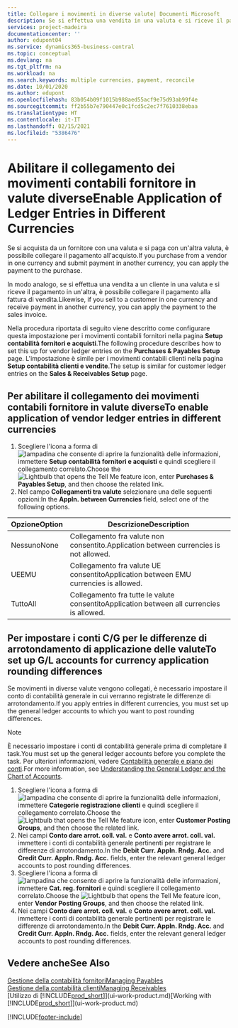 ```yaml
---
title: Collegare i movimenti in diverse valute| Documenti Microsoft
description: Se si effettua una vendita in una valuta e si riceve il pagamento in un'altra, è possibile collegare il movimento contabile in più valute.
services: project-madeira
documentationcenter: ''
author: edupont04
ms.service: dynamics365-business-central
ms.topic: conceptual
ms.devlang: na
ms.tgt_pltfrm: na
ms.workload: na
ms.search.keywords: multiple currencies, payment, reconcile
ms.date: 10/01/2020
ms.author: edupont
ms.openlocfilehash: 83b054b09f1015b988aed55acf9e75d93ab99f4e
ms.sourcegitcommit: ff2b55b7e790447e0c1fcd5c2ec7f7610338ebaa
ms.translationtype: HT
ms.contentlocale: it-IT
ms.lasthandoff: 02/15/2021
ms.locfileid: "5386476"
---
```

# <a name="enable-application-of-ledger-entries-in-different-currencies"></a><span data-ttu-id="017bc-103">Abilitare il collegamento dei movimenti contabili fornitore in valute diverse</span><span class="sxs-lookup"><span data-stu-id="017bc-103">Enable Application of Ledger Entries in Different Currencies</span></span>
<span data-ttu-id="017bc-104">Se si acquista da un fornitore con una valuta e si paga con un'altra valuta, è possibile collegare il pagamento all'acquisto.</span><span class="sxs-lookup"><span data-stu-id="017bc-104">If you purchase from a vendor in one currency and submit payment in another currency, you can apply the payment to the purchase.</span></span>

<span data-ttu-id="017bc-105">In modo analogo, se si effettua una vendita a un cliente in una valuta e si riceve il pagamento in un'altra, è possibile collegare il pagamento alla fattura di vendita.</span><span class="sxs-lookup"><span data-stu-id="017bc-105">Likewise, if you sell to a customer in one currency and receive payment in another currency, you can apply the payment to the sales invoice.</span></span>

<span data-ttu-id="017bc-106">Nella procedura riportata di seguito viene descritto come configurare questa impostazione per i movimenti contabili fornitori nella pagina **Setup contabilità fornitori e acquisti**.</span><span class="sxs-lookup"><span data-stu-id="017bc-106">The following procedure describes how to set this up for vendor ledger entries on the **Purchases & Payables Setup** page.</span></span> <span data-ttu-id="017bc-107">L'impostazione è simile per i movimenti contabili clienti nella pagina **Setup contabilità clienti e vendite**.</span><span class="sxs-lookup"><span data-stu-id="017bc-107">The setup is similar for customer ledger entries on the **Sales & Receivables Setup** page.</span></span>

## <a name="to-enable-application-of-vendor-ledger-entries-in-different-currencies"></a><span data-ttu-id="017bc-108">Per abilitare il collegamento dei movimenti contabili fornitore in valute diverse</span><span class="sxs-lookup"><span data-stu-id="017bc-108">To enable application of vendor ledger entries in different currencies</span></span>
1. <span data-ttu-id="017bc-109">Scegliere l'icona a forma di ![lampadina che consente di aprire la funzionalità delle informazioni](media/ui-search/search_small.png "Informazioni sull'operazione che si desidera eseguire"), immettere **Setup contabilità fornitori e acquisti** e quindi scegliere il collegamento correlato.</span><span class="sxs-lookup"><span data-stu-id="017bc-109">Choose the ![Lightbulb that opens the Tell Me feature](media/ui-search/search_small.png "Tell me what you want to do") icon, enter **Purchases & Payables Setup**, and then choose the related link.</span></span>
2. <span data-ttu-id="017bc-110">Nel campo **Collegamenti tra valute** selezionare una delle seguenti opzioni:</span><span class="sxs-lookup"><span data-stu-id="017bc-110">In the **Appln. between Currencies** field, select one of the following options.</span></span>

| <span data-ttu-id="017bc-111">Opzione</span><span class="sxs-lookup"><span data-stu-id="017bc-111">Option</span></span> | <span data-ttu-id="017bc-112">Descrizione</span><span class="sxs-lookup"><span data-stu-id="017bc-112">Description</span></span> |
| --- | --- |
| <span data-ttu-id="017bc-113">Nessuno</span><span class="sxs-lookup"><span data-stu-id="017bc-113">None</span></span> |<span data-ttu-id="017bc-114">Collegamento fra valute non consentito.</span><span class="sxs-lookup"><span data-stu-id="017bc-114">Application between currencies is not allowed.</span></span> |
| <span data-ttu-id="017bc-115">UE</span><span class="sxs-lookup"><span data-stu-id="017bc-115">EMU</span></span> |<span data-ttu-id="017bc-116">Collegamento fra valute UE consentito</span><span class="sxs-lookup"><span data-stu-id="017bc-116">Application between EMU currencies is allowed.</span></span> |
| <span data-ttu-id="017bc-117">Tutto</span><span class="sxs-lookup"><span data-stu-id="017bc-117">All</span></span> |<span data-ttu-id="017bc-118">Collegamento fra tutte le valute consentito</span><span class="sxs-lookup"><span data-stu-id="017bc-118">Application between all currencies is allowed.</span></span> |

## <a name="to-set-up-gl-accounts-for-currency-application-rounding-differences"></a><span data-ttu-id="017bc-119">Per impostare i conti C/G per le differenze di arrotondamento di applicazione delle valute</span><span class="sxs-lookup"><span data-stu-id="017bc-119">To set up G/L accounts for currency application rounding differences</span></span>  
<span data-ttu-id="017bc-120">Se movimenti in diverse valute vengono collegati, è necessario impostare il conto di contabilità generale in cui verranno registrate le differenze di arrotondamento.</span><span class="sxs-lookup"><span data-stu-id="017bc-120">If you apply entries in different currencies, you must set up the general ledger accounts to which you want to post rounding differences.</span></span>  

> [!NOTE]  
>  <span data-ttu-id="017bc-121">È necessario impostare i conti di contabilità generale prima di completare il task.</span><span class="sxs-lookup"><span data-stu-id="017bc-121">You must set up the general ledger accounts before you complete the task.</span></span> <span data-ttu-id="017bc-122">Per ulteriori informazioni, vedere [Contabilità generale e piano dei conti](finance-general-ledger.md).</span><span class="sxs-lookup"><span data-stu-id="017bc-122">For more information, see [Understanding the General Ledger and the Chart of Accounts](finance-general-ledger.md).</span></span>

1. <span data-ttu-id="017bc-123">Scegliere l'icona a forma di ![lampadina che consente di aprire la funzionalità delle informazioni](media/ui-search/search_small.png "Informazioni sull'operazione che si desidera eseguire"), immettere **Categorie registrazione clienti** e quindi scegliere il collegamento correlato.</span><span class="sxs-lookup"><span data-stu-id="017bc-123">Choose the ![Lightbulb that opens the Tell Me feature](media/ui-search/search_small.png "Tell me what you want to do") icon, enter **Customer Posting Groups**, and then choose the related link.</span></span>  
2. <span data-ttu-id="017bc-124">Nei campi **Conto dare arrot. coll. val.** e **Conto avere arrot. coll. val.** immettere i conti di contabilità generale pertinenti per registrare le differenze di arrotondamento.</span><span class="sxs-lookup"><span data-stu-id="017bc-124">In the **Debit Curr. Appln. Rndg. Acc.** and **Credit Curr. Appln. Rndg. Acc.** fields, enter the relevant general ledger accounts to post rounding differences.</span></span>  
3. <span data-ttu-id="017bc-125">Scegliere l'icona a forma di ![lampadina che consente di aprire la funzionalità delle informazioni](media/ui-search/search_small.png "Informazioni sull'operazione che si desidera eseguire"), immettere **Cat. reg. fornitori** e quindi scegliere il collegamento correlato.</span><span class="sxs-lookup"><span data-stu-id="017bc-125">Choose the ![Lightbulb that opens the Tell Me feature](media/ui-search/search_small.png "Tell me what you want to do") icon, enter **Vendor Posting Groups**, and then choose the related link.</span></span>  
4. <span data-ttu-id="017bc-126">Nei campi **Conto dare arrot. coll. val.** e **Conto avere arrot. coll. val.** immettere i conti di contabilità generale pertinenti per registrare le differenze di arrotondamento.</span><span class="sxs-lookup"><span data-stu-id="017bc-126">In the **Debit Curr. Appln. Rndg. Acc.** and **Credit Curr. Appln. Rndg. Acc.** fields, enter the relevant general ledger accounts to post rounding differences.</span></span>  

## <a name="see-also"></a><span data-ttu-id="017bc-127">Vedere anche</span><span class="sxs-lookup"><span data-stu-id="017bc-127">See Also</span></span>
[<span data-ttu-id="017bc-128">Gestione della contabilità fornitori</span><span class="sxs-lookup"><span data-stu-id="017bc-128">Managing Payables</span></span>](payables-manage-payables.md)  
[<span data-ttu-id="017bc-129">Gestione della contabilità clienti</span><span class="sxs-lookup"><span data-stu-id="017bc-129">Managing Receivables</span></span>](receivables-manage-receivables.md)  
<span data-ttu-id="017bc-130">[Utilizzo di [!INCLUDE[prod_short](includes/prod_short.md)]](ui-work-product.md)</span><span class="sxs-lookup"><span data-stu-id="017bc-130">[Working with [!INCLUDE[prod_short](includes/prod_short.md)]](ui-work-product.md)</span></span>


[!INCLUDE[footer-include](includes/footer-banner.md)]